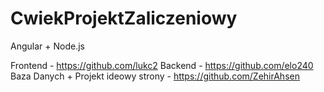 # CwiekProjektZaliczeniowy

Angular + Node.js

Frontend - https://github.com/lukc2
Backend - https://github.com/elo240
Baza Danych + Projekt ideowy strony - https://github.com/ZehirAhsen
